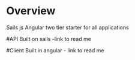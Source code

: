 # Overview
Sails js Angular two tier starter for all applications
 
#API
Built on sails -link to read me

#Client
Built in angular - link to read me
